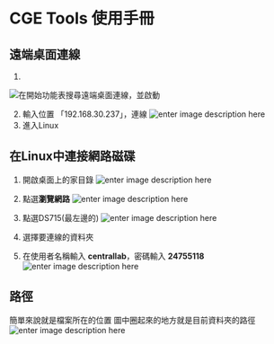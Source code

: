 # CGE Tools 使用手冊

## 遠端桌面連線

 1. 
![在**開始**功能表搜尋**遠端桌面連線**，並啟動](https://lh3.googleusercontent.com/yezxp7ccCiinmOJ2VF_j49AyxlXHVubJt_p00BVajSTOG2ZW_scZ-aoplqpCPiddykCYaZDazotY)
 
 2. 輸入位置 「192.168.30.237」，連線
 ![enter image description here](https://lh3.googleusercontent.com/u8G9VUnTIgLVJ6zjg6n74Ew7KXhEH9H0VValCJnDyZTnOESK1eBmxPeFRZhUgmliw1LLzn_aQLHO)
 3. 進入Linux
 

## 在Linux中連接網路磁碟

 1. 開啟桌面上的家目錄
![enter image description here](https://lh3.googleusercontent.com/jdQFVzP1dAQMpJ_hY0zY48Ld3IXdFzsxy2gXPdjkAPSl3ukLp8QcSOK3zVDz9qgwYcrW80X045qo)

 2. 點選**瀏覽網路**
![enter image description here](https://lh3.googleusercontent.com/b0GuCvXcz9tmlVG1MwwAnn7jwax7MtPHmRxHBVom0F13QVeoqBodczm_ffnKeWHpN1sOWdJCeKog)

 3. 點選DS715(最左邊的)
![enter image description here](https://lh3.googleusercontent.com/mKm2Br34mFxnEZLOKcoQJQqXhaWOmhfo54OAGJpzfvXijyTcvGhyO3z0Xy1fL4FHcsLcmNtNERyY)

 4. 選擇要連線的資料夾
 5. 在使用者名稱輸入 **centrallab**，密碼輸入 **24755118**
 ![enter image description here](https://lh3.googleusercontent.com/tNtKJEIJZ__zVevXCDzVDoSDcAA_BjF_8tIs2hfkIhLYL28mZVcmGC7m9a4u73eqOq6J-EPnsTMe)

## 路徑

簡單來說就是檔案所在的位置
圖中圈起來的地方就是目前資料夾的路徑
![enter image description here](https://lh3.googleusercontent.com/chzFp9IDiHPljFNOzTTtZqQvgOcuH02D0Pp3NPF46p4e3qBAFaXJsVKeIMRGbk4ZLWGf8V78eDpi)
<!--stackedit_data:
eyJoaXN0b3J5IjpbOTU1OTQyNTIyXX0=
-->